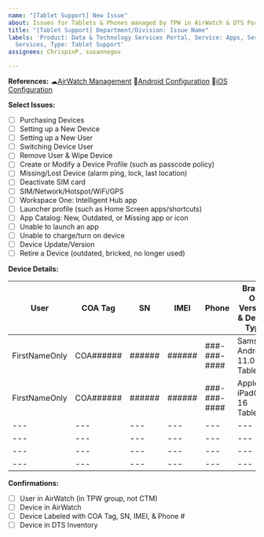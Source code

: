 ```yaml
---
name: "[Tablet Support] New Issue"
about: Issues for Tablets & Phones managed by TPW in AirWatch & DTS Portal
title: "[Tablet Support] Department/Division: Issue Name"
labels: 'Product: Data & Technology Services Portal, Service: Apps, Service: Tech
  Services, Type: Tablet Support'
assignees: ChrispinP, susannegov

---
```


**References:**
☁[AirWatch Management](https://app.gitbook.com/o/-LzDQOVGhTudbKRDGpUA/s/-M4LYhVrPWLmbRD1Xv0p/tablet-management/airwatch-management)
🤖[Android Configuration](https://app.gitbook.com/o/-LzDQOVGhTudbKRDGpUA/s/-M4LYhVrPWLmbRD1Xv0p/tablet-management/tablet-configuration)
🍎[iOS Configuration](https://app.gitbook.com/o/-LzDQOVGhTudbKRDGpUA/s/-M4LYhVrPWLmbRD1Xv0p/tablet-management/ios-tablet-configuration)

**Select Issues:**
- [ ] Purchasing Devices
- [ ] Setting up a New Device
- [ ] Setting up a New User
- [ ] Switching Device User
- [ ] Remove User & Wipe Device
- [ ] Create or Modify a Device Profile (such as passcode policy)
- [ ] Missing/Lost Device (alarm ping, lock, last location)
- [ ] Deactivate SIM card
- [ ] SIM/Network/Hotspot/WiFi/GPS
- [ ] Workspace One: Intelligent Hub app
- [ ] Launcher profile (such as Home Screen apps/shortcuts)
- [ ] App Catalog: New, Outdated, or Missing app or icon
- [ ] Unable to launch an app
- [ ] Unable to charge/turn on device
- [ ] Device Update/Version
- [ ] Retire a Device (outdated, bricked, no longer used)

**Device Details:**

| User | COA Tag | SN | IMEI | Phone | Brand, OS Version, & Device Type |
| --- | --- | --- | --- | --- | --- |
| FirstNameOnly<!--Last--> | COA###### | ###### | ###### | ###-###-#### | Samsung Android 11.0 Tablet |
| FirstNameOnly<!--Last--> | COA###### | ###### | ###### | ###-###-#### | Apple iPadOS 16 Tablet  |
| ---<!--Last--> | --- | --- | --- | --- | --- |
| ---<!--Last--> | --- | --- | --- | --- | --- |
| ---<!--Last--> | --- | --- | --- | --- | --- |
| ---<!--Last--> | --- | --- | --- | --- | --- |

**Confirmations:**
- [ ] User in AirWatch (in TPW group, not CTM)
- [ ] Device in AirWatch
- [ ] Device Labeled with COA Tag, SN, IMEI, & Phone #
- [ ] Device in DTS Inventory
